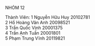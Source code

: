 NHÓM 12

Thành Viên:
1 Nguyễn Hữu Huy 20102781<br>
2 Hồ Hoàng Vân Anh 20098521<br>
3 Trần Quốc Vịnh 20001375<br>
4 Trần Ạnh Tuấn 20001801<br>
5 Phạm Trung Vĩnh 20119821
